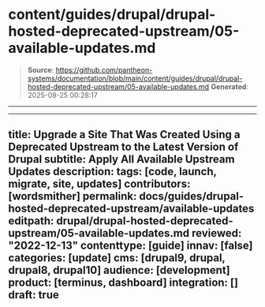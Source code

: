 # content/guides/drupal/drupal-hosted-deprecated-upstream/05-available-updates.md

> **Source**: https://github.com/pantheon-systems/documentation/blob/main/content/guides/drupal/drupal-hosted-deprecated-upstream/05-available-updates.md
> **Generated**: 2025-08-25 00:28:17

---

---
title: Upgrade a Site That Was Created Using a Deprecated Upstream to the Latest Version of Drupal
subtitle: Apply All Available Upstream Updates
description: 
tags: [code, launch, migrate, site, updates]
contributors: [wordsmither]
permalink: docs/guides/drupal-hosted-deprecated-upstream/available-updates
editpath: drupal/drupal-hosted-deprecated-upstream/05-available-updates.md
reviewed: "2022-12-13"
contenttype: [guide]
innav: [false]
categories: [update]
cms: [drupal9, drupal, drupal8, drupal10]
audience: [development]
product: [terminus, dashboard]
integration: []
draft: true
---

<Partial file="drupal-apply-upstream-updates-drupal-recommended.md" />
